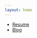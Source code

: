 ```yaml
---
layout: home
---
```


- [Resume](https://hisana.github.io/resume/)
- [Blog](https://hisana.github.io/blog/)